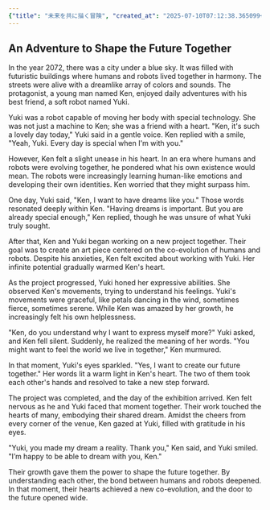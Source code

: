 ```yaml
---
{"title": "未来を共に描く冒険", "created_at": "2025-07-10T07:12:38.365099+09:00", "pattern_id": 6, "pattern_name": "共同変身型", "year": 2072}
---
```


## An Adventure to Shape the Future Together

In the year 2072, there was a city under a blue sky. It was filled with futuristic buildings where humans and robots lived together in harmony. The streets were alive with a dreamlike array of colors and sounds. The protagonist, a young man named Ken, enjoyed daily adventures with his best friend, a soft robot named Yuki.

Yuki was a robot capable of moving her body with special technology. She was not just a machine to Ken; she was a friend with a heart. "Ken, it's such a lovely day today," Yuki said in a gentle voice. Ken replied with a smile, "Yeah, Yuki. Every day is special when I'm with you."

However, Ken felt a slight unease in his heart. In an era where humans and robots were evolving together, he pondered what his own existence would mean. The robots were increasingly learning human-like emotions and developing their own identities. Ken worried that they might surpass him.

One day, Yuki said, "Ken, I want to have dreams like you." Those words resonated deeply within Ken. "Having dreams is important. But you are already special enough," Ken replied, though he was unsure of what Yuki truly sought.

After that, Ken and Yuki began working on a new project together. Their goal was to create an art piece centered on the co-evolution of humans and robots. Despite his anxieties, Ken felt excited about working with Yuki. Her infinite potential gradually warmed Ken's heart.

As the project progressed, Yuki honed her expressive abilities. She observed Ken's movements, trying to understand his feelings. Yuki's movements were graceful, like petals dancing in the wind, sometimes fierce, sometimes serene. While Ken was amazed by her growth, he increasingly felt his own helplessness.

"Ken, do you understand why I want to express myself more?" Yuki asked, and Ken fell silent. Suddenly, he realized the meaning of her words. "You might want to feel the world we live in together," Ken murmured.

In that moment, Yuki's eyes sparkled. "Yes, I want to create our future together." Her words lit a warm light in Ken's heart. The two of them took each other's hands and resolved to take a new step forward.

The project was completed, and the day of the exhibition arrived. Ken felt nervous as he and Yuki faced that moment together. Their work touched the hearts of many, embodying their shared dream. Amidst the cheers from every corner of the venue, Ken gazed at Yuki, filled with gratitude in his eyes.

"Yuki, you made my dream a reality. Thank you," Ken said, and Yuki smiled. "I’m happy to be able to dream with you, Ken."

Their growth gave them the power to shape the future together. By understanding each other, the bond between humans and robots deepened. In that moment, their hearts achieved a new co-evolution, and the door to the future opened wide.
